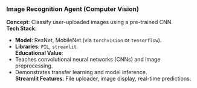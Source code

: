 ### **Image Recognition Agent (Computer Vision)**  
**Concept**: Classify user-uploaded images using a pre-trained CNN.  
**Tech Stack**:  
- **Model**: ResNet, MobileNet (via `torchvision` or `tensorflow`).  
- **Libraries**: `PIL`, `streamlit`.  
**Educational Value**:  
- Teaches convolutional neural networks (CNNs) and image preprocessing.  
- Demonstrates transfer learning and model inference.  
**Streamlit Features**: File uploader, image display, real-time predictions.  

